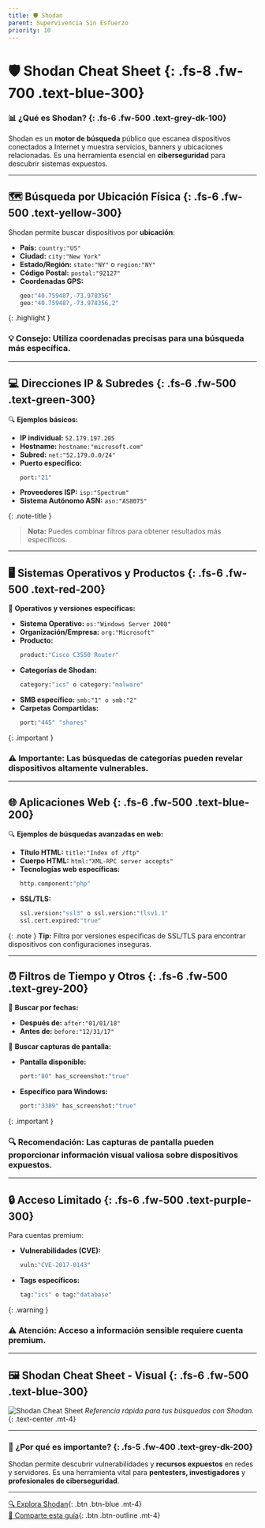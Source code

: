 ```yaml
---
title: 🛡️ Shodan
parent: Supervivencia Sin Esfuerzo
priority: 10
---
```


# 🛡 **Shodan Cheat Sheet** {: .fs-8 .fw-700 .text-blue-300}

### 📊 **¿Qué es Shodan?** {: .fs-6 .fw-500 .text-grey-dk-100}

Shodan es un **motor de búsqueda** público que escanea dispositivos conectados a Internet y muestra servicios, banners y ubicaciones relacionadas. Es una herramienta esencial en **ciberseguridad** para descubrir sistemas expuestos.

---

## 🗺 **Búsqueda por Ubicación Física** {: .fs-6 .fw-500 .text-yellow-300}

Shodan permite buscar dispositivos por **ubicación**:
- **País:** `country:"US"`
- **Ciudad:** `city:"New York"`
- **Estado/Región:** `state:"NY"` o `region:"NY"`
- **Código Postal:** `postal:"92127"`
- **Coordenadas GPS:**
    ```sh
    geo:"40.759487,-73.978356"
    geo:"40.759487,-73.978356,2"
    ```

{: .highlight }
### 💡 **Consejo:** Utiliza coordenadas precisas para una búsqueda más específica.

---

## 💻 **Direcciones IP & Subredes** {: .fs-6 .fw-500 .text-green-300}

🔍 **Ejemplos básicos:**
- **IP individual:** `52.179.197.205`
- **Hostname:** `hostname:"microsoft.com"`
- **Subred:** `net:"52.179.0.0/24"`
- **Puerto específico:**
    ```sh
    port:"21"
    ```
- **Proveedores ISP:** `isp:"Spectrum"`
- **Sistema Autónomo ASN:** `asn:"AS8075"`

{: .note-title }
> **Nota:**
> Puedes combinar filtros para obtener resultados más específicos.

---

## 🖥 **Sistemas Operativos y Productos** {: .fs-6 .fw-500 .text-red-200}

🔎 **Operativos y versiones específicas:**
- **Sistema Operativo:** `os:"Windows Server 2008"`
- **Organización/Empresa:** `org:"Microsoft"`
- **Producto:**
    ```sh
    product:"Cisco C3550 Router"
    ```
- **Categorías de Shodan:**
    ```sh
    category:"ics" o category:"malware"
    ```
- **SMB específico:** `smb:"1" o smb:"2"`
- **Carpetas Compartidas:**
    ```sh
    port:"445" "shares"
    ```

{: .important }
### ⚠️ **Importante:** Las búsquedas de categorías pueden revelar dispositivos altamente vulnerables.

---

## 🌐 **Aplicaciones Web** {: .fs-6 .fw-500 .text-blue-200}

🔍 **Ejemplos de búsquedas avanzadas en web:**
- **Título HTML:** `title:"Index of /ftp"`
- **Cuerpo HTML:** `html:"XML-RPC server accepts"`
- **Tecnologías web específicas:**
    ```sh
    http.component:"php"
    ```
- **SSL/TLS:**
    ```sh
    ssl.version:"ssl3" o ssl.version:"tlsv1.1"
    ssl.cert.expired:"true"
    ```

{: .note }
**Tip:** Filtra por versiones específicas de SSL/TLS para encontrar dispositivos con configuraciones inseguras.

---

## ⏰ **Filtros de Tiempo y Otros** {: .fs-6 .fw-500 .text-grey-200}

🔎 **Buscar por fechas:**
- **Después de:** `after:"01/01/18"`
- **Antes de:** `before:"12/31/17"`

🔎 **Buscar capturas de pantalla:**
- **Pantalla disponible:**
    ```sh
    port:"80" has_screenshot:"true"
    ```
- **Específico para Windows:**
    ```sh
    port:"3389" has_screenshot:"true"
    ```

{: .important }
### 🔍 **Recomendación:** Las capturas de pantalla pueden proporcionar información visual valiosa sobre dispositivos expuestos.

---

## 🔒 **Acceso Limitado** {: .fs-6 .fw-500 .text-purple-300}

Para cuentas premium:
- **Vulnerabilidades (CVE):**
    ```sh
    vuln:"CVE-2017-0143"
    ```
- **Tags específicos:**
    ```sh
    tag:"ics" o tag:"database"
    ```

{: .warning }
### ⚠️ **Atención:** Acceso a información sensible requiere cuenta premium.

---

## 🖼 **Shodan Cheat Sheet - Visual** {: .fs-6 .fw-500 .text-blue-300}

![Shodan Cheat Sheet](shodan.jpeg)
*Referencia rápida para tus búsquedas con Shodan.*
{: .text-center .mt-4}

---

### 🎯 **¿Por qué es importante?** {: .fs-5 .fw-400 .text-grey-dk-200}

Shodan permite descubrir vulnerabilidades y **recursos expuestos** en redes y servidores. Es una herramienta vital para **pentesters, investigadores** y **profesionales de ciberseguridad**.

---

[🔍 Explora Shodan](https://www.shodan.io){: .btn .btn-blue .mt-4}  
[💬 Comparte esta guía](#){: .btn .btn-outline .mt-4}
